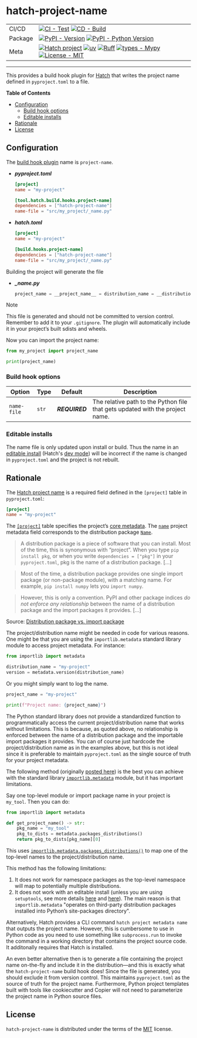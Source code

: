 # hatch-project-name

| | |
| --- | --- |
| CI/CD | [![CI - Test](https://github.com/valentinoli/hatch-project-name/actions/workflows/test.yml/badge.svg)](https://github.com/valentinoli/hatch-project-name/actions/workflows/test.yml) [![CD - Build](https://github.com/valentinoli/hatch-project-name/actions/workflows/build.yml/badge.svg)](https://github.com/valentinoli/hatch-project-name/actions/workflows/build.yml) |
| Package | [![PyPI - Version](https://img.shields.io/pypi/v/hatch-project-name.svg?logo=pypi&label=PyPI&logoColor=gold)](https://pypi.org/project/hatch-project-name/) [![PyPI - Python Version](https://img.shields.io/pypi/pyversions/hatch-project-name.svg?logo=python&label=Python&logoColor=gold)](https://pypi.org/project/hatch-project-name/) |
| Meta | [![Hatch project](https://img.shields.io/badge/%F0%9F%A5%9A-Hatch-4051b5.svg)](https://github.com/pypa/hatch) [![uv](https://img.shields.io/endpoint?url=https://raw.githubusercontent.com/astral-sh/uv/main/assets/badge/v0.json)](https://docs.astral.sh/uv/) [![Ruff](https://img.shields.io/endpoint?url=https://raw.githubusercontent.com/astral-sh/ruff/main/assets/badge/v2.json)](https://docs.astral.sh/ruff/) [![types - Mypy](https://img.shields.io/badge/types-Mypy-blue.svg)](https://mypy.readthedocs.io/en/stable/) [![License - MIT](https://img.shields.io/badge/license-MIT-9400d3.svg)](https://spdx.org/licenses/) |

-----

This provides a build hook plugin for [Hatch](https://github.com/pypa/hatch) that writes the project name defined in `pyproject.toml` to a file.

**Table of Contents**

- [Configuration](#configuration)
  - [Build hook options](#build-hook-options)
  - [Editable installs](#editable-installs)
- [Rationale](#rationale)
- [License](#license)

## Configuration

The [build hook plugin](https://hatch.pypa.io/latest/plugins/build-hook/reference/) name is `project-name`.

- ***pyproject.toml***

    ```toml
    [project]
    name = "my-project"

    [tool.hatch.build.hooks.project-name]
    dependencies = ["hatch-project-name"]
    name-file = "src/my_project/_name.py"
    ```

- ***hatch.toml***

    ```toml
    [project]
    name = "my-project"

    [build.hooks.project-name]
    dependencies = ["hatch-project-name"]
    name-file = "src/my_project/_name.py"
    ```

Building the project will generate the file

- ***_name.py***

    ```python
    project_name = __project_name__ = distribution_name = __distribution_name__ = "my-project"
    ```

> [!NOTE]
> This file is generated and should not be committed to version control. Remember to add it to your `.gitignore`. The plugin will automatically include it in your project’s built sdists and wheels.

Now you can import the project name:

```py
from my_project import project_name

print(project_name)
```

### Build hook options

| Option | Type | Default | Description |
| --- | --- | --- | --- |
| `name-file` | `str` | ***REQUIRED*** | The relative path to the Python file that gets updated with the project name. |

### Editable installs

The name file is only updated upon install or build. Thus the name in an [editable install](https://pip.pypa.io/en/stable/topics/local-project-installs/#editable-installs) (Hatch's [dev mode](https://hatch.pypa.io/latest/config/build/#dev-mode)) will be incorrect if the name is changed in `pyproject.toml` and the project is not rebuilt.

## Rationale

The [Hatch project name](https://hatch.pypa.io/latest/config/metadata/#name) is a required field defined in the `[project]` table in `pyproject.toml`:

```toml
[project]
name = "my-project"
```

The [`[project]`](https://packaging.python.org/en/latest/specifications/pyproject-toml/#declaring-project-metadata-the-project-table) table specifies the project’s [core metadata](https://packaging.python.org/en/latest/specifications/core-metadata/#core-metadata). The [`name`](https://packaging.python.org/en/latest/specifications/pyproject-toml/#name) project metadata field corresponds to the distribution package [`Name`](https://packaging.python.org/en/latest/specifications/core-metadata/#core-metadata-name).

> A distribution package is a piece of software that you can install. Most of the time, this is synonymous with “project”. When you type `pip install pkg`, or when you write `dependencies = ["pkg"]` in your `pyproject.toml`, pkg is the name of a distribution package. [...]

> Most of the time, a distribution package provides one single import package (or non-package module), with a matching name. For example, `pip install numpy` lets you `import numpy`.

> However, this is only a convention. PyPI and other package indices *do not enforce any relationship* between the name of a distribution package and the import packages it provides. [...]

Source: [Distribution package vs. import package](https://packaging.python.org/en/latest/discussions/distribution-package-vs-import-package/)

The project/distribution name might be needed in code for various reasons. One might be that you are using the `importlib.metadata` standard library module to access project metadata. For instance:

```py
from importlib import metadata

distribution_name = "my-project"
version = metadata.version(distribution_name)
```

Or you might simply want to log the name.

```py
project_name = "my-project"

print(f"Project name: {project_name}")
```

The Python standard library does not provide a standardized function to programmatically access the current project/distribution name that works without limitations. This is because, as quoted above, no relationship is enforced between the name of a distribution package and the importable import packages it provides. You can of course just hardcode the project/distribution name as in the examples above, but this is not ideal since it is preferable to maintain `pyproject.toml` as the single source of truth for your project metadata.

The following method (originally [posted here](https://github.com/pypa/hatch/issues/2019)) is the best you can achieve with the standard library [`importlib.metadata`](https://docs.python.org/3/library/importlib.metadata.html) module, but it has important limitations.

Say one top-level module or import package name in your project is `my_tool`. Then you can do:

```py
from importlib import metadata

def get_project_name() -> str:
    pkg_name = "my_tool"
    pkg_to_dists = metadata.packages_distributions()
    return pkg_to_dists[pkg_name][0]
```

This uses [`importlib.metadata.packages_distributions()`](https://docs.python.org/3/library/importlib.metadata.html#importlib.metadata.packages_distributions) to map one of the top-level names to the project/distribution name.

This method has the following limitations:

1. It does not work for namespace packages as the top-level namespace will map to potentially multiple distributions.
2. It does not work with an editable install (unless you are using `setuptools`, see more details [here](https://github.com/pypa/packaging-problems/issues/609) and [here](https://github.com/python/importlib_metadata/issues/402)). The main reason is that `importlib.metadata` "operates on third-party distribution packages installed into Python’s site-packages directory".

Alternatively, Hatch provides a CLI command `hatch project metadata name` that outputs the project name. However, this is cumbersome to use in Python code as you need to use something like `subprocess.run` to invoke the command in a working directory that contains the project source code. It additonally requires that Hatch is installed.

An even better alternative then is to generate a file containing the project name on-the-fly and include it in the distribution—and this is exactly what the `hatch-project-name` build hook does! Since the file is generated, you should exclude it from version control. This maintains `pyproject.toml` as the source of truth for the project name. Furthermore, Python project templates built with tools like cookiecutter and Copier will not need to parameterize the project name in Python source files.

## License

`hatch-project-name` is distributed under the terms of the [MIT](https://spdx.org/licenses/MIT.html) license.
